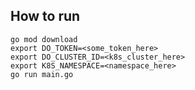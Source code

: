 ## How to run

```shell
go mod download
export DO_TOKEN=<some_token_here>
export DO_CLUSTER_ID=<k8s_cluster_here>
export K8S_NAMESPACE=<namespace_here>
go run main.go
```
